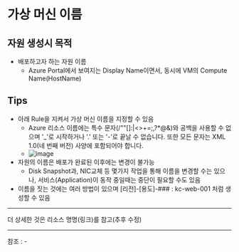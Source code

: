 # 가상 머신 이름
## 자원 생성시 목적
- 배포하고자 하는 자원 이름
  - Azure Portal에서 보여지는 Display Name이면서, 동시에 VM의 Compute Name(HostName)
## Tips
- 아래 Rule을 지켜서 가상 머신 이름을 지정할 수 있음
  - Azure 리소스 이름에는 특수 문자(\/""[]:|<>+=;,?*@&)와 공백을 사용할 수 없으며 '_'로 시작하거나 '.' 또는 '-'로 끝날 수 없습니다. 또한 모든 문자는 XML 1.0(네 번째 버전) 사양에 포함되어야 합니다.
  - ![image](https://github.com/yami2254/daily_cloud/assets/41175032/84906e06-37e4-4c72-b92f-8aab17fce570)
- 자원의 이름은 배포가 완료된 이후에는 변경이 불가능
  -   Disk Snapshot과, NIC교체 등 몇가지 작업을 통해 이름을 변경할 수는 있으나, 서비스(Application)이 동작 중일때는 중단이 필요할 수도 있음
- 이름을 짓는 것에는 여러 방법이 있으며 [리전]-[용도]-### : kc-web-001 처럼 생성할 수 있음
-----
더 상세한 것은 리소스 명명(링크)를 참고(추후 수정)

-----
참조 : -
